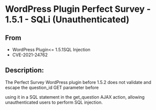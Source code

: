 # WordPress Plugin Perfect Survey - 1.5.1 - SQLi (Unauthenticated)
## From
* WordPress Plugin<= 1.5.1SQL Injection 
* CVE-2021-24762

## **Description:**

The Perfect Survey WordPress plugin before 1.5.2 does not validate and escape the question_id GET parameter before

using it in a SQL statement in the get_question AJAX action, allowing unauthenticated users to perform SQL injection.
